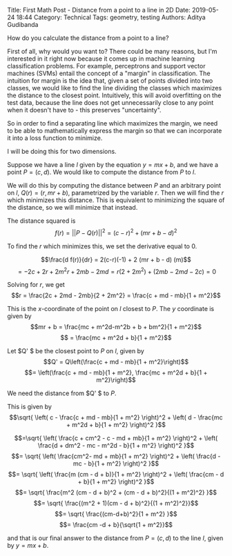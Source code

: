 Title: First Math Post - Distance from a point to a line in 2D
Date: 2019-05-24 18:44
Category: Technical
Tags: geometry, testing
Authors: Aditya Gudibanda


How do you calculate the distance from a point to a line? 

First of all, why would you want to?  There could be many reasons, but I'm interested in it right now because it comes up in machine learning classification problems. For example, perceptrons and support vector machines (SVMs) entail the concept of a "margin" in classification. The intuition for margin is the idea that, given a set of points divided into two classes, we would like to find the line dividing the classes which maximizes the distance to the closest point. Intuitively, this will avoid overfitting on the test data, because the line does not get unnecessarily close to any point when it doesn't have to - this preserves "uncertainty". 

So in order to find a separating line which maximizes the margin, we need to be able to mathematically express the margin so that we can incorporate it into a loss function to minimize.

I will be doing this for two dimensions.


Suppose we have a line $l$ given by the equation $y = mx + b$, and we have a point $P = (c,d)$. We would like to compute the distance from $P$ to $l$.

We will do this by computing the distance between $P$ and an arbitrary point on $l$, $Q(r)= (r, mr + b)$, parametrized by the variable $r$. Then we will find the $r$ which minimizes this distance. This is equivalent to minimizing the square of the distance, so we will minimize that instead.

The distance squared is 
$$f(r) = || P - Q(r) || ^2 = (c - r)^2 + (mr + b - d)^2$$

 To find the $r$ which minimizes this, we set the derivative equal to $0$.

$$\frac{d f(r)}{dr} = 2(c-r)(-1) + 2 (mr + b - d) (m)$$
$$ = -2c + 2r + 2m^2r + 2mb - 2md = r(2 + 2m^2) + (2mb - 2md - 2c) = 0$$ 

Solving for $r$, we get 
$$r = \frac{2c + 2md - 2mb}{2 + 2m^2} = \frac{c + md - mb}{1 + m^2}$$

This is the $x$-coordinate of the point on $l$ closest to $P$. The $y$ coordinate is given by 
$$mr + b = \frac{mc + m^2d-m^2b + b + bm^2}{1 + m^2}$$
$$ = \frac{mc + m^2d + b}{1 + m^2}$$

Let $Q' $ be the closest point to $P$ on $l$, given by 
$$Q' = Q\left(\frac{c + md - mb}{1 + m^2}\right)$$
$$= \left(\frac{c + md - mb}{1 + m^2}, \frac{mc + m^2d + b}{1 + m^2}\right)$$

We need the distance from $Q' $ to $P$.


This is given by 
$$\sqrt{ \left(  c - \frac{c + md - mb}{1 + m^2}  \right)^2 + \left(  d - \frac{mc + m^2d + b}{1 + m^2}  \right)^2  }$$

$$=\sqrt{ \left(  \frac{c + cm^2 - c - md + mb}{1 + m^2}  \right)^2 + \left(  \frac{d + dm^2 - mc - m^2d - b}{1 + m^2}  \right)^2  }$$
$$= \sqrt{ \left(  \frac{cm^2- md + mb}{1 + m^2}  \right)^2 + \left(  \frac{d - mc - b}{1 + m^2}  \right)^2  }$$
$$= \sqrt{ \left(  \frac{m (cm - d + b)}{1 + m^2}  \right)^2 + \left(  \frac{cm - d + b}{1 + m^2}  \right)^2  }$$
$$= \sqrt{ \frac{m^2 (cm - d + b)^2 + (cm - d + b)^2}{(1 + m^2)^2} }$$
$$= \sqrt{ \frac{(m^2 + 1)(cm - d + b)^2}{(1 + m^2)^2}}$$
$$= \sqrt{ \frac{(cm-d+b)^2}{1 + m^2}  }$$
$$= \frac{cm -d + b}{\sqrt{1 + m^2}}$$

and that is our final answer to the distance from $P = (c,d)$ to the line $l$, given by $y = mx + b$.





